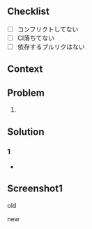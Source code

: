 <!-- 通知したい人にメンションを追加してください -->

## Checklist
- [ ] コンフリクトしてない
- [ ] CI落ちてない
- [ ] 依存するプルリクはない

## Context
<!-- チケットURL、実装内容を記入してください -->

## Problem
<!-- 懸念点や相談したいことがあれば記入してください -->

1.

## Solution
<!-- Problemで上げたことに対する自分なりの解決策の例を選択肢として提案してください -->

### 1
- 

<!-- 変更した画面の新旧スクショを貼り付けてください -->
## Screenshot1

old

new
